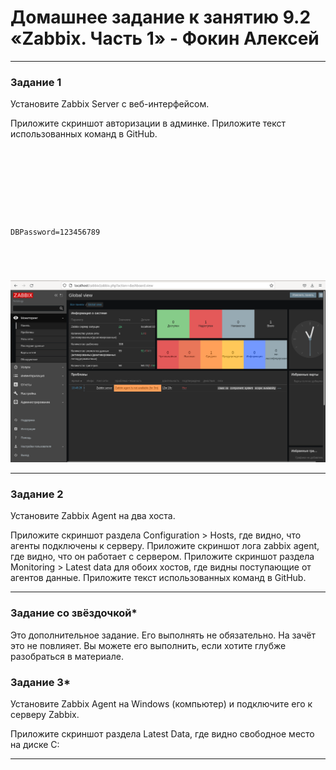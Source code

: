 # Домашнее задание к занятию 9.2 «Zabbix. Часть 1» - Фокин Алексей

---

### Задание 1

Установите Zabbix Server с веб-интерфейсом.

Приложите скриншот авторизации в админке. Приложите текст использованных команд в GitHub.

``` sudo apt install postgresql 
```
``` wget https://repo.zabbix.com/zabbix/6.0/debian/pool/main/z/zabbix-release/zabbix-release_6.0-4%2Bdebian11_all.deb 
```
``` sudo dpkg -i zabbix-release_6.0-4+debian11_all.deb
```
``` sudo apt update
```
``` sudo apt install zabbix-server-pgsql zabbix-frontend-php php7.4-pgsql zabbix-apache-conf zabbix-sql-scripts nano -y 
```
``` sudo -u postgres createuser --pwprompt zabbix 
```
``` sudo -u postgres createdb -O zabbix zabbix 
```
``` zcat /usr/share/zabbix-sql-scripts/postgresql/server.sql.gz | sudo -u zabbix psql zabbix 
```
``` sudo nano /etc/zabbix/zabbix_server.conf 
```
    DBPassword=123456789
``` sudo systemctl restart zabbix-server apache2 
```
``` sudo systemctl enable zabbix-server apache2 
```
``` sudo systemctl status zabbix-server 
```
``` sudo systemctl status apache2 
```

![ ](image/9.2.1.png)
 
---
### Задание 2

Установите Zabbix Agent на два хоста.

Приложите скриншот раздела Configuration > Hosts, где видно, что агенты подключены к серверу. Приложите скриншот лога zabbix agent, где видно, что он работает с сервером. Приложите скриншот раздела Monitoring > Latest data для обоих хостов, где видны поступающие от агентов данные. Приложите текст использованных команд в GitHub.


---
### Задание со звёздочкой*

Это дополнительное задание. Его выполнять не обязательно. На зачёт это не повлияет. Вы можете его выполнить, если хотите глубже разобраться в материале.
### Задание 3*

Установите Zabbix Agent на Windows (компьютер) и подключите его к серверу Zabbix.

Приложите скриншот раздела Latest Data, где видно свободное место на диске C:



---
